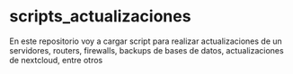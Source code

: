 # scripts_actualizaciones

En este repositorio voy a cargar script para realizar actualizaciones de un servidores, routers, firewalls, backups de bases de datos, actualizaciones de nextcloud, entre otros
